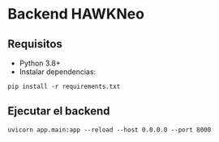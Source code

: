 # Backend HAWKNeo

## Requisitos

- Python 3.8+
- Instalar dependencias:

```
pip install -r requirements.txt
```

## Ejecutar el backend

```
uvicorn app.main:app --reload --host 0.0.0.0 --port 8000
```
